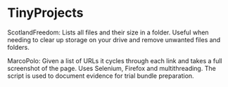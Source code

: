 # TinyProjects
ScotlandFreedom: 
Lists all files and their size in a folder. 
Useful when needing to clear up storage on your drive and remove unwanted files and folders. 

MarcoPolo: 
Given a list of URLs it cycles through each link and takes a full screenshot of the page. 
Uses Selenium, Firefox and multithreading. The script is used to document evidence for trial bundle preparation. 
